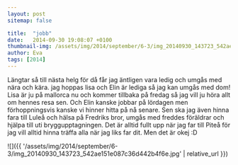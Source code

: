```yaml
---
layout: post
sitemap: false

title:  "jobb"
date:   2014-09-30 19:08:07 +0100
thumbnail-img: /assets/img/2014/september/6-3/img_20140930_143723_542ae151e087c36d442b4f6e.jpg
author: Eva
tags: [2014]
---
```


Längtar så till nästa helg för då får jag äntligen vara ledig och umgås med nära och kära.  jag hoppas lisa och Elin är lediga så jag kan umgås med dom! Lisa är ju på mallorca nu och kommer tillbaka på fredag så jag vill ju höra allt om hennes resa sen.  Och Elin kanske jobbar på lördagen men förhoppningsvis kanske vi hinner hitta på nå senare.  Sen ska jag även hinna fara till Luleå och hälsa på Fredriks bror, umgås med freddes föräldrar och hjälpa till uti bryggupptagningen. Det är alltid fullt upp när jag far till Piteå för jag vill alltid hinna träffa alla när jag liks far dit. Men det är okej :D

![]({{ '/assets/img/2014/september/6-3/img_20140930_143723_542ae151e087c36d442b4f6e.jpg'  | relative_url }})

